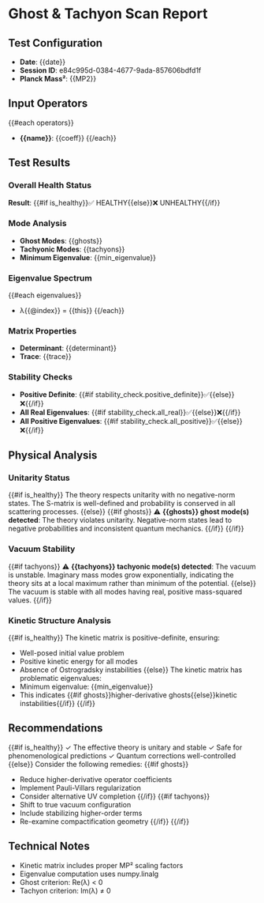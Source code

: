 # Ghost & Tachyon Scan Report

## Test Configuration
- **Date**: {{date}}
- **Session ID**: e84c995d-0384-4677-9ada-857606bdfd1f
- **Planck Mass²**: {{MP2}}

## Input Operators
{{#each operators}}
- **{{name}}**: {{coeff}}
{{/each}}

## Test Results

### Overall Health Status
**Result**: {{#if is_healthy}}✅ HEALTHY{{else}}❌ UNHEALTHY{{/if}}

### Mode Analysis
- **Ghost Modes**: {{ghosts}}
- **Tachyonic Modes**: {{tachyons}}
- **Minimum Eigenvalue**: {{min_eigenvalue}}

### Eigenvalue Spectrum
{{#each eigenvalues}}
- λ{{@index}} = {{this}}
{{/each}}

### Matrix Properties
- **Determinant**: {{determinant}}
- **Trace**: {{trace}}

### Stability Checks
- **Positive Definite**: {{#if stability_check.positive_definite}}✅{{else}}❌{{/if}}
- **All Real Eigenvalues**: {{#if stability_check.all_real}}✅{{else}}❌{{/if}}
- **All Positive Eigenvalues**: {{#if stability_check.all_positive}}✅{{else}}❌{{/if}}

## Physical Analysis

### Unitarity Status
{{#if is_healthy}}
The theory respects unitarity with no negative-norm states. The S-matrix is well-defined and probability is conserved in all scattering processes.
{{else}}
{{#if ghosts}}
⚠️ **{{ghosts}} ghost mode(s) detected**: The theory violates unitarity. Negative-norm states lead to negative probabilities and inconsistent quantum mechanics.
{{/if}}
{{/if}}

### Vacuum Stability
{{#if tachyons}}
⚠️ **{{tachyons}} tachyonic mode(s) detected**: The vacuum is unstable. Imaginary mass modes grow exponentially, indicating the theory sits at a local maximum rather than minimum of the potential.
{{else}}
The vacuum is stable with all modes having real, positive mass-squared values.
{{/if}}

### Kinetic Structure Analysis
{{#if is_healthy}}
The kinetic matrix is positive-definite, ensuring:
- Well-posed initial value problem
- Positive kinetic energy for all modes
- Absence of Ostrogradsky instabilities
{{else}}
The kinetic matrix has problematic eigenvalues:
- Minimum eigenvalue: {{min_eigenvalue}}
- This indicates {{#if ghosts}}higher-derivative ghosts{{else}}kinetic instabilities{{/if}}
{{/if}}

## Recommendations
{{#if is_healthy}}
✓ The effective theory is unitary and stable
✓ Safe for phenomenological predictions
✓ Quantum corrections well-controlled
{{else}}
Consider the following remedies:
{{#if ghosts}}
- Reduce higher-derivative operator coefficients
- Implement Pauli-Villars regularization
- Consider alternative UV completion
{{/if}}
{{#if tachyons}}
- Shift to true vacuum configuration
- Include stabilizing higher-order terms
- Re-examine compactification geometry
{{/if}}
{{/if}}

## Technical Notes
- Kinetic matrix includes proper MP² scaling factors
- Eigenvalue computation uses numpy.linalg
- Ghost criterion: Re(λ) < 0
- Tachyon criterion: Im(λ) ≠ 0